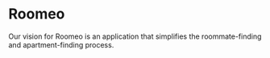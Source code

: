 Roomeo
======

Our vision for Roomeo is an application that simplifies the roommate-finding and apartment-finding process. <add more later>

